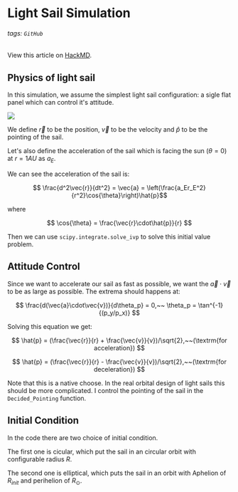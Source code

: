 # Light Sail Simulation

###### tags: `GitHub`
View this article on [HackMD](https://hackmd.io/@wxH3br6dSwK7CMUJlrGf-w/H1JRQcSHd).

## Physics of light sail

In this simulation, we assume the simplest light sail configuration: a sigle flat panel which can control it's attitude.

![](https://i.imgur.com/652QQrF.png)

We define $\vec{r}$ to be the position, $\vec{v}$ to be the velocity and $\hat{p}$ to be the pointing of the sail.

Let's also define the acceleration of the sail which is facing the sun $(\theta=0)$ at $r=1AU$ as $a_E$.

We can see the acceleration of the sail is:

$$
\frac{d^2\vec{r}}{dt^2} = \vec{a} = \left(\frac{a_Er_E^2}{r^2}\cos{\theta}\right)\hat{p}$$

where

$$
\cos{\theta} = \frac{\vec{r}\cdot\hat{p}}{r}
$$

Then we can use ```scipy.integrate.solve_ivp``` to solve this initial value problem.


## Attitude Control
Since we want to accelerate our sail as fast as possible, we want the $\vec{a}\cdot\vec{v}$ to be as large as possible. The extrema should happens at:

$$
\frac{d(\vec{a}\cdot\vec{v})}{d\theta_p} = 0,~~ \theta_p = \tan^{-1}{(p_y/p_x)}
$$

Solving this equation we get:

$$
\hat{p} = (\frac{\vec{r}}{r} + \frac{\vec{v}}{v})/\sqrt{2},~~(\textrm{for acceleration})
$$

$$
\hat{p} = (\frac{\vec{r}}{r} - \frac{\vec{v}}{v})/\sqrt{2},~~(\textrm{for deceleration})
$$


Note that this is a native choose. In the real orbital design of light sails this should be more complicated. I control the pointing of the sail in the ```Decided_Pointing``` function.


## Initial Condition
In the code there are two choice of initial condition.

The first one is cicular, which put the sail in an circular orbit with configurable radius $R$.

The second one is elliptical, which puts the sail in an orbit with Aphelion of $R_{init}$ and perihelion of $R_\odot$.
